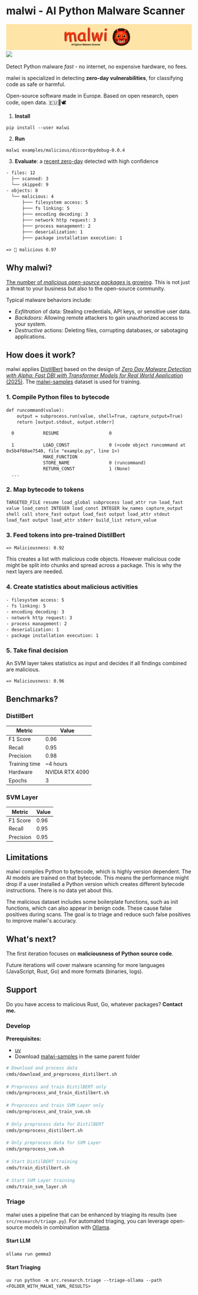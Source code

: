 # malwi - AI Python Malware Scanner

<img src="malwi-logo.png" alt="Logo">
<a href='https://huggingface.co/schirrmacher/malwi'><img src='https://img.shields.io/badge/%F0%9F%A4%97%20HF-Model-blue'></a>&ensp; 


Detect Python malware _fast_ - no internet, no expensive hardware, no fees.

malwi is specialized in detecting **zero-day vulnerabilities**, for classifying code as safe or harmful. 

Open-source software made in Europe.
Based on open research, open code, open data.
 🇪🇺🤘🕊️

1) **Install**
```
pip install --user malwi
```

2) **Run**
```
malwi examples/malicious/discordpydebug-0.0.4
```

3) **Evaluate**: a [recent zero-day](https://socket.dev/blog/malicious-pypi-package-targets-discord-developers-with-RAT) detected with high confidence
```
- files: 12
  ├── scanned: 3
  └── skipped: 9
- objects: 8
  └── malicious: 4
      ├─── filesystem access: 5
      ├─── fs linking: 5
      ├─── encoding decoding: 3
      ├─── network http request: 3
      ├─── process management: 2
      ├─── deserialization: 1
      ├─── package installation execution: 1

=> 👹 malicious 0.97
```

## Why malwi?

[The number of _malicious open-source packages_ is growing](https://arxiv.org/pdf/2404.04991). This is not just a threat to your business but also to the open-source community.

Typical malware behaviors include:

- _Exfiltration_ of data: Stealing credentials, API keys, or sensitive user data.
- _Backdoors_: Allowing remote attackers to gain unauthorized access to your system.
- _Destructive_ actions: Deleting files, corrupting databases, or sabotaging applications.

## How does it work?

malwi applies [DistilBert](https://huggingface.co/docs/transformers/model_doc/distilbert) based on the design of [_Zero Day Malware Detection with Alpha: Fast DBI with Transformer Models for Real World Application_ (2025)](https://arxiv.org/pdf/2504.14886v1). The [malwi-samples](https://github.com/schirrmacher/malwi-samples) dataset is used for training.

### 1. Compile Python files to bytecode

```
def runcommand(value):
    output = subprocess.run(value, shell=True, capture_output=True)
    return [output.stdout, output.stderr]
```

```
  0           RESUME                   0

  1           LOAD_CONST               0 (<code object runcommand at 0x5b4f60ae7540, file "example.py", line 1>)
              MAKE_FUNCTION
              STORE_NAME               0 (runcommand)
              RETURN_CONST             1 (None)
  ...
```

### 2. Map bytecode to tokens

```
TARGETED_FILE resume load_global subprocess load_attr run load_fast value load_const INTEGER load_const INTEGER kw_names capture_output shell call store_fast output load_fast output load_attr stdout load_fast output load_attr stderr build_list return_value
```

### 3. Feed tokens into pre-trained DistilBert

```
=> Maliciousness: 0.92
```

This creates a list with malicious code objects. However malicious code might be split into chunks and spread across
a package. This is why the next layers are needed.

### 4. Create statistics about malicious activities

```
- filesystem access: 5
- fs linking: 5
- encoding decoding: 3
- network http request: 3
- process management: 2
- deserialization: 1
- package installation execution: 1
```

### 5. Take final decision

An SVM layer takes statistics as input and decides if all findings combined are malicious.

```
=> Maliciousness: 0.96
```

## Benchmarks?

### DistilBert

| Metric                     | Value                         |
|----------------------------|-------------------------------|
| F1 Score                   | 0.96                          |
| Recall                     | 0.95                          |
| Precision                  | 0.98                          |
| Training time              | ~4 hours                      |
| Hardware                   | NVIDIA RTX 4090               |
| Epochs                     | 3                             |

### SVM Layer

| Metric                     | Value                         |
|----------------------------|-------------------------------|
| F1 Score                   | 0.96                          |
| Recall                     | 0.95                          |
| Precision                  | 0.95                          |

## Limitations

malwi compiles Python to bytecode, which is highly version dependent. The AI models are trained on that bytecode.
This means the performance might drop if a user installed a Python version which creates different bytecode instructions. There is no data yet about this.

The malicious dataset includes some boilerplate functions, such as init functions, which can also appear in benign code. These cause false positives during scans. The goal is to triage and reduce such false positives to improve malwi's accuracy.

## What's next?

The first iteration focuses on **maliciousness of Python source code**.

Future iterations will cover malware scanning for more languages (JavaScript, Rust, Go) and more formats (binaries, logs).

## Support

Do you have access to malicious Rust, Go, whatever packages? **Contact me.**

### Develop

**Prerequisites:** 
- [uv](https://docs.astral.sh/uv/)
- Download [malwi-samples](https://github.com/schirrmacher/malwi-samples) in the same parent folder

```bash
# Download and process data
cmds/download_and_preprocess_distilbert.sh

# Preprocess and train DistilBERT only
cmds/preprocess_and_train_distilbert.sh

# Preprocess and train SVM Layer only
cmds/preprocess_and_train_svm.sh

# Only preprocess data for DistilBERT
cmds/preprocess_distilbert.sh

# Only preprocess data for SVM Layer
cmds/preprocess_svm.sh

# Start DistilBERT training
cmds/train_distilbert.sh

# Start SVM Layer training
cmds/train_svm_layer.sh
```

### Triage

malwi uses a pipeline that can be enhanced by triaging its results (see `src/research/triage.py`). For automated triaging, you can leverage open-source models in combination with [Ollama](https://ollama.com/).

#### Start LLM

```
ollama run gemma3
```

#### Start Triaging

```
uv run python -m src.research.triage --triage-ollama --path <FOLDER_WITH_MALWI_YAML_RESULTS>
```